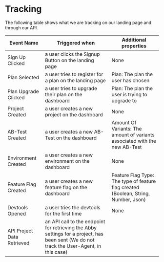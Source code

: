# Tracking

The following table shows what we are tracking on our landing page and through
our API.

| Event Name                 | Triggered when                                                                                                                           | Additional properties                                                               |
| -------------------------- | ---------------------------------------------------------------------------------------------------------------------------------------- | ----------------------------------------------------------------------------------- |
| Sign Up Clicked            | a user clicks the Signup Button on the landing page                                                                                      | None                                                                                |
| Plan Selected              | a user tries to register for a plan on the landing page                                                                                  | Plan: The plan the user has chosen                                                  |
| Plan Upgrade Clicked       | a user tries to upgrade their plan on the dashboard                                                                                      | Plan: The plan the user is trying to upgrade to                                     |
| Project Created            | a user creates a new project on the dashboard                                                                                            | None                                                                                |
| AB-Test Created            | a user creates a new AB-Test on the dashboard                                                                                            | Amount Of Variants: The amount of variants associated with the new AB-Test          |
| Environment Created        | a user creates a new environment on the dashboard                                                                                        | None                                                                                |
| Feature Flag Created       | a user creates a new feature flag on the dashboard                                                                                       | Feature Flag Type: The type of feature flag created (Boolean, String, Number, Json) |
| Devtools Opened            | a user tries the devtools for the first time                                                                                             | None                                                                                |
| API Project Data Retrieved | an API call to the endpoint for retrieving the Abby settings for a project, has been sent (We do not track the User-Agent, in this case) |                                                                                     |

